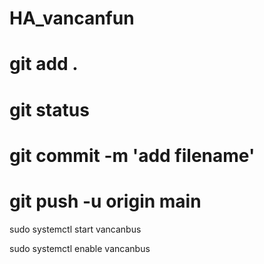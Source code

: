 # HA_vancanfun

# git add .
# git status
# git commit -m 'add filename'
# git push -u origin main


sudo systemctl start vancanbus

sudo systemctl enable vancanbus

